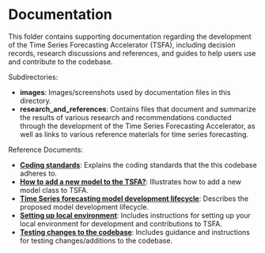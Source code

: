# Documentation

This folder contains supporting documentation regarding the development of the Time Series Forecasting Accelerator (TSFA), including decision records, research discussions and references, and guides to help users use and contribute to the codebase.

Subdirectories:

- **images**: Images/screenshots used by documentation files in this directory.
- **research_and_references**: Contains files that document and summarize the results of various research and recommendations conducted through the development of the Time Series Forecasting Accelerator, as well as links to various reference materials for time series forecasting.

Reference Documents:

- **[Coding standards](coding_standards.md)**: Explains the coding standards that the this codebase adheres to.
- **[How to add a new model to the TSFA?](how_to_add_models_to_the_tsfa.md)**: Illustrates how to add a new model class to TSFA.
- **[Time Series forecasting model development lifecycle](ml_lifecycle.md)**: Describes the proposed model development lifecycle.
- **[Setting up local environment](setup_local_environment.md)**: Includes instructions for setting up your local environment for development and contributions to TSFA.
- **[Testing changes to the codebase](testing_changes_to_TSFA.md)**: Includes guidance and instructions for testing changes/additions to the codebase.
